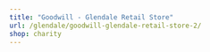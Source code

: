 ```yaml
---
title: "Goodwill - Glendale Retail Store"
url: /glendale/goodwill-glendale-retail-store-2/
shop: charity
---
```

